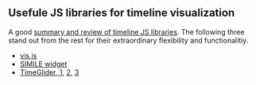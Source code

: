 ## Usefule JS libraries for timeline visualization
A good [summary and review of timeline JS libraries](https://bashooka.com/coding/javascript-timeline-libraries/). 
The following three stand out from the rest for their extraordinary flexibility and functionalitiy.
- [vis.js](https://visjs.org/)
- [SIMILE widget](http://www.simile-widgets.org/)
- [TimeGlider, 1](https://github.com/timeglider), [2](https://github.com/tkuhn/timeglider), [3](https://avo.alaska.edu/includes/js/timeglider/kitchen_sink.html)
